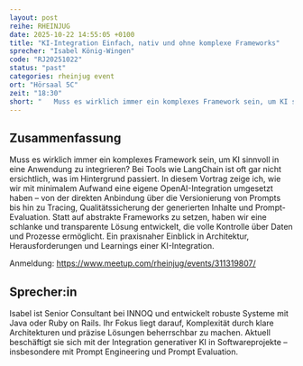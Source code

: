 ```yaml
---
layout: post
reihe: RHEINJUG
date: 2025-10-22 14:55:05 +0100
title: "KI-Integration Einfach, nativ und ohne komplexe Frameworks"
sprecher: "Isabel König-Wingen"
code: "RJ20251022"
status: "past"
categories: rheinjug event
ort: "Hörsaal 5C"
zeit: "18:30"
short: "   Muss es wirklich immer ein komplexes Framework sein, um KI sinnvoll in eine Anwendung zu integrieren? Bei Tools wie LangChain ist oft gar nicht ersichtlich, was im Hintergrund passiert. In diesem Vortrag zeige ich, ..."
---
```


## Zusammenfassung



 Muss es wirklich immer ein komplexes Framework sein, um KI sinnvoll in eine Anwendung zu integrieren? Bei Tools wie LangChain ist oft gar nicht ersichtlich, was im Hintergrund passiert. In diesem Vortrag zeige ich, wie wir mit minimalem Aufwand eine eigene OpenAI-Integration umgesetzt haben – von der direkten Anbindung über die Versionierung von Prompts bis hin zu Tracing, Qualitätssicherung der generierten Inhalte und Prompt-Evaluation. Statt auf abstrakte Frameworks zu setzen, haben wir eine schlanke und transparente Lösung entwickelt, die volle Kontrolle über Daten und Prozesse ermöglicht. Ein praxisnaher Einblick in Architektur, Herausforderungen und Learnings einer KI-Integration.

 Anmeldung: https://www.meetup.com/rheinjug/events/311319807/




## Sprecher:in


Isabel ist Senior Consultant bei INNOQ und entwickelt robuste Systeme mit Java oder Ruby on Rails. Ihr Fokus liegt darauf, Komplexität durch klare Architekturen und präzise Lösungen beherrschbar zu machen. Aktuell beschäftigt sie sich mit der Integration generativer KI in Softwareprojekte – insbesondere mit Prompt Engineering und Prompt Evaluation.

